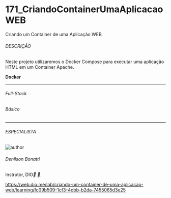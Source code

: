 # 171_CriandoContainerUmaAplicacaoWEB
 Criando um Container de uma Aplicação WEB



###### DESCRIÇÃO

Neste projeto utilizaremos o Docker Compose para executar uma aplicação HTML em um Container Apache.

**Docker**

------

###### Full-Stack

###### Básico

------

###### ESPECIALISTA

![author](https://hermes.digitalinnovation.one/users/author/photos/06d27a77-5a11-48fb-9c16-e0c692091bd9.png)

###### Denilson Bonatti

Instrutor, DIO[**](https://www.linkedin.com/in/denilson-bonatti-54a14529/) [**](https://github.com/denilsonbonatti)



https://web.dio.me/lab/criando-um-container-de-uma-aplicacao-web/learning/fc09b509-1cf3-4dbb-b2da-7455065d3e25
